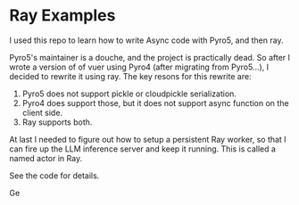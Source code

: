 # Ray Examples

I used this repo to learn how to write Async code with Pyro5, and then ray.

Pyro5's maintainer is a douche, and the project is practically dead. So after I wrote a version of of vuer using Pyro4 (after migrating from Pyro5...), I decided to rewrite it using ray. The key resons for this rewrite are:

 1. Pyro5 does not support pickle or cloudpickle serialization.
 2. Pyro4 does support those, but it does not support async function on the client side.
 3. Ray supports both.

 At last I needed to figure out how to setup a persistent Ray worker, so that I can fire up the LLM inference server and keep it running.
  This is called a named actor in Ray.

 See the code for details.

 Ge